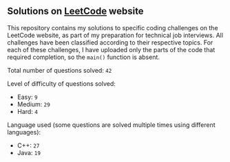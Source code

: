 ## Solutions on [LeetCode](https://leetcode.com/) website

This repository contains my solutions to specific coding challenges on the LeetCode website, as part of my preparation for technical job interviews. All challenges have been classified according to their respective topics. For each of these challenges, I have uploaded only the parts of the code that required completion, so the `main()` function is absent.

Total number of questions solved: `42`

Level of difficulty of questions solved:
* Easy: `9`
* Medium: `29`
* Hard: `4`

Language used (some questions are solved multiple times using different languages):
* C++: `27`
* Java: `19`
